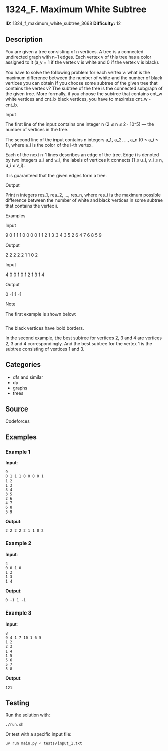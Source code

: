 # 1324_F. Maximum White Subtree

**ID:** 1324_f_maximum_white_subtree_3668
**Difficulty:** 12

## Description

You are given a tree consisting of n vertices. A tree is a connected undirected graph with n-1 edges. Each vertex v of this tree has a color assigned to it (a_v = 1 if the vertex v is white and 0 if the vertex v is black).

You have to solve the following problem for each vertex v: what is the maximum difference between the number of white and the number of black vertices you can obtain if you choose some subtree of the given tree that contains the vertex v? The subtree of the tree is the connected subgraph of the given tree. More formally, if you choose the subtree that contains cnt_w white vertices and cnt_b black vertices, you have to maximize cnt_w - cnt_b.

Input

The first line of the input contains one integer n (2 ≤ n ≤ 2 ⋅ 10^5) — the number of vertices in the tree.

The second line of the input contains n integers a_1, a_2, ..., a_n (0 ≤ a_i ≤ 1), where a_i is the color of the i-th vertex.

Each of the next n-1 lines describes an edge of the tree. Edge i is denoted by two integers u_i and v_i, the labels of vertices it connects (1 ≤ u_i, v_i ≤ n, u_i ≠ v_i).

It is guaranteed that the given edges form a tree.

Output

Print n integers res_1, res_2, ..., res_n, where res_i is the maximum possible difference between the number of white and black vertices in some subtree that contains the vertex i.

Examples

Input


9
0 1 1 1 0 0 0 0 1
1 2
1 3
3 4
3 5
2 6
4 7
6 8
5 9


Output


2 2 2 2 2 1 1 0 2


Input


4
0 0 1 0
1 2
1 3
1 4


Output


0 -1 1 -1

Note

The first example is shown below:

<image>

The black vertices have bold borders.

In the second example, the best subtree for vertices 2, 3 and 4 are vertices 2, 3 and 4 correspondingly. And the best subtree for the vertex 1 is the subtree consisting of vertices 1 and 3.

## Categories

- dfs and similar
- dp
- graphs
- trees

## Source

Codeforces

## Examples

### Example 1

**Input**:
```
9
0 1 1 1 0 0 0 0 1
1 2
1 3
3 4
3 5
2 6
4 7
6 8
5 9
```

**Output**:
```
2 2 2 2 2 1 1 0 2
```

### Example 2

**Input**:
```
4
0 0 1 0
1 2
1 3
1 4
```

**Output**:
```
0 -1 1 -1
```

### Example 3

**Input**:
```
8
9 4 1 7 10 1 6 5
1 2
2 3
1 4
1 5
5 6
5 7
5 8
```

**Output**:
```
121
```


## Testing

Run the solution with:

```bash
./run.sh
```

Or test with a specific input file:

```bash
uv run main.py < tests/input_1.txt
```

